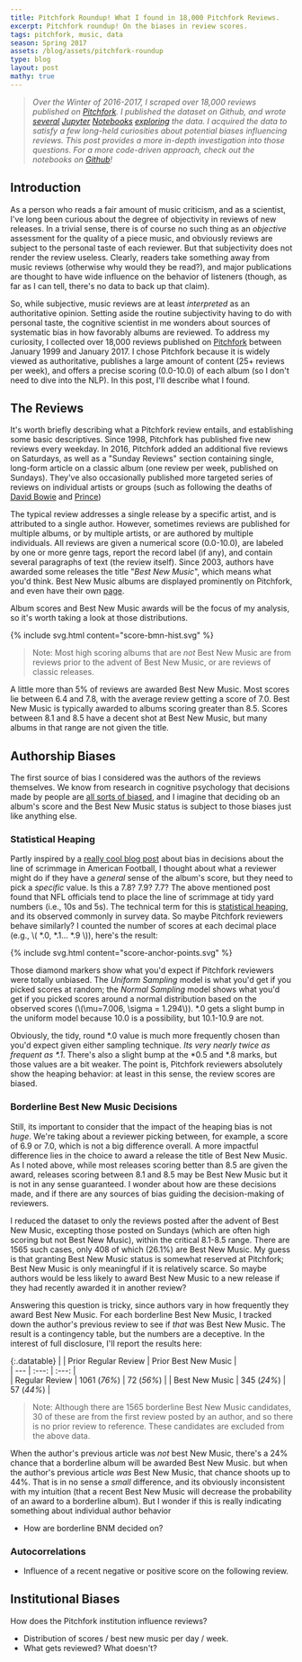 ```yaml
---
title: Pitchfork Roundup! What I found in 18,000 Pitchfork Reviews.
excerpt: Pitchfork roundup! On the biases in review scores.
tags: pitchfork, music, data
season: Spring 2017
assets: /blog/assets/pitchfork-roundup
type: blog
layout: post
mathy: true
---
```



>_Over the Winter of 2016-2017, I scraped over 18,000 reviews published on [Pitchfork](http://pitchfork.com/). I published the dataset on Github, and wrote [several](http://nbviewer.jupyter.org/github/nolanbconaway/pitchfork-data/blob/master/notebooks/author-autocorrelation.ipynb) [Jupyter](http://nbviewer.jupyter.org/github/nolanbconaway/pitchfork-data/blob/master/notebooks/best-new-music-iid.ipynb) [Notebooks](http://nbviewer.jupyter.org/github/nolanbconaway/pitchfork-data/blob/master/notebooks/artist-development.ipynb) [exploring](http://nbviewer.jupyter.org/github/nolanbconaway/pitchfork-data/blob/master/notebooks/review-score-exploration.ipynb) the data. I acquired the data to satisfy a few long-held curiosities about potential biases influencing reviews. This post provides a more in-depth investigation into those questions. For a more code-driven approach, check out the notebooks on [Github](https://github.com/nolanbconaway/pitchfork-data)!_


## Introduction

<!-- Like a lot of people, I have a strong interest in music. I keep up with new releases from my favorite artists, and I make an effort to learn about new artists and genres. In pursuit of these ends, I've found online music media indispensable: through college and much of grad school, I checked [Pitchfork](http://pitchfork.com/) daily. These days I rely more on recommender systems (e.g., Spotify, Apple Music), but I still often browse Pitchfork to read reviews about albums I'm interested in.
 -->
As a person who reads a fair amount of music criticism, and as a scientist, I've long been curious about the degree of objectivity in reviews of new releases. In a trivial sense, there is of course no such thing as an _objective_ assessment for the quality of a piece music, and obviously reviews are subject to the personal taste of each reviewer. But that subjectivity does not render the review useless. Clearly, readers take something away from music reviews (otherwise why would they be read?), and major publications are thought to have wide influence on the behavior of listeners (though, as far as I can tell, there's no data to back up that claim).

So, while subjective, music reviews are at least _interpreted_ as an authoritative opinion. Setting aside the routine subjectivity having to do with personal taste, the cognitive scientist in me wonders about sources of systematic bias in how favorably albums are reviewed. To address my curiosity, I collected over 18,000 reviews published on [Pitchfork](http://pitchfork.com/) between January 1999 and January 2017. I chose Pitchfork because it is widely viewed as authoritative, publishes a large amount of content (25+ reviews per week), and offers a precise scoring (0.0-10.0) of each album (so I don't need to dive into the NLP). In this post, I'll describe what I found.

## The Reviews

It's worth briefly describing what a Pitchfork review entails, and establishing some basic descriptives. Since 1998, Pitchfork has published five new reviews every weekday. In 2016, Pitchfork added an additional five reviews on Saturdays, as well as a "Sunday Reviews" section containing single, long-form article on a classic album (one review per week, published on Sundays). They've also occasionally published more targeted series of reviews on individual artists or groups (such as following the deaths of [David Bowie](http://pitchfork.com/artists/438-david-bowie/) and [Prince](http://pitchfork.com/artists/3397-prince/))

The typical review addresses a single release by a specific artist, and is attributed to a single author. However, sometimes reviews are published for multiple albums, or by multiple artists, or are authored by multiple individuals. All reviews are given a numerical score (0.0-10.0), are labeled by one or more genre tags, report the record label (if any), and contain several paragraphs of text (the review itself). Since 2003, authors have awarded some releases the title "_Best New Music_", which means what you'd think. Best New Music albums are displayed prominently on Pitchfork, and even have their own [page](http://pitchfork.com/reviews/best/albums/).

Album scores and Best New Music awards will be the focus of my analysis, so it's worth taking a look at those distributions.

{% include svg.html content="score-bmn-hist.svg" %}

> Note: Most high scoring albums that are _not_ Best New Music are from reviews prior to the advent of Best New Music, or are reviews of classic releases.

A little more than 5% of reviews are awarded Best New Music. Most scores lie between 6.4 and 7.8, with the average review getting a score of 7.0. Best New Music is typically awarded to albums scoring greater than 8.5. Scores between 8.1 and 8.5 have a decent shot at Best New Music, but many albums in that range are not given the title. 

## Authorship Biases

The first source of bias I considered was the authors of the reviews themselves. We know from research in cognitive psychology that decisions made by people are [all sorts of biased](https://en.wikipedia.org/wiki/List_of_cognitive_biases#Decision-making.2C_belief.2C_and_behavioral_biases), and I imagine that deciding ob an album's score and the Best New Music status is subject to those biases just like anything else.

### Statistical Heaping

Partly inspired by a [really cool blog post](https://gutterstats.wordpress.com/2015/11/03/are-nfl-officials-biased-with-their-ball-placement/) about bias in decisions about the line of scrimmage in American Football, I thought about what a reviewer might do if they have a _general_ sense of the album's score, but they need to pick a _specific_ value. Is this a 7.8? 7.9? 7.7? The above mentioned post found that NFL officials tend to place the line of scrimmage at tidy yard numbers (i.e., 10s and 5s). The technical term for this is [statistical heaping](http://ww2.amstat.org/sections/SRMS/Proceedings/y1958/Patterns%20Of%20Heaping%20In%20The%20Reporting%20Of%20Numerical%20Data.pdf), and its observed commonly in survey data. So maybe Pitchfork reviewers behave similarly? I counted the number of scores at each decimal place (e.g., \\( *.0, *.1... *.9 \\)), here's the result:

{% include svg.html content="score-anchor-points.svg" %}

Those diamond markers show what you'd expect if Pitchfork reviewers were totally unbiased. The _Uniform Sampling_ model is what you'd get if you picked scores at random; the _Normal Sampling_ model shows what you'd get if you picked scores around a normal distribution  based on the observed scores (\\(\mu=7.006, \sigma = 1.294\\)). *.0 gets a slight bump in the uniform model because 10.0 is a possibility, but 10.1-10.9 are not. 

Obviously, the tidy, round *.0 value is much more frequently chosen than you'd expect given either sampling technique. _Its very nearly twice as frequent as *.1_. There's also a slight bump at the *0.5 and *.8  marks, but those values are a bit weaker. The point is, Pitchfork reviewers absolutely show the heaping behavior: at least in this sense, the review scores are biased. 

### Borderline Best New Music Decisions

Still, its important to consider that the impact of the heaping bias is not _huge_. We're taking about a reviewer picking between, for example, a score of 6.9 or 7.0, which is not a big difference overall. A more impactful difference lies in the choice to award a release the title of Best New Music. As I noted above, while most releases scoring better than 8.5 are given the award, releases scoring between 8.1 and 8.5 may be Best New Music but it is not in any sense guaranteed. I wonder about how are these decisions made, and if there are any sources of bias guiding the decision-making of reviewers.

I reduced the dataset to only the reviews posted after the advent of Best New Music, excepting those posted on Sundays (which are often high scoring but not Best New Music), within the critical 8.1-8.5 range. There are 1565 such cases, only 408 of which (26.1%) are Best New Music. My guess is that granting Best New Music status is somewhat reserved at Pitchfork; Best New Music is only meaningful if it is relatively scarce. So maybe authors would be less likely to award Best New Music to a new release if they had recently awarded it in another review? 

Answering this question is tricky, since authors vary in how frequently they award Best New Music. For each borderline Best New Music, I tracked down the author's previous review to see if _that_ was Best New Music. The result is a contingency table, but the numbers are a deceptive. In the interest of full disclosure, I'll report the results here:

{:.datatable}
|                 |   Prior Regular Review   |  Prior Best New Music   |  
|  ---            |   :---:                  |  :---:                  |  
|  Regular Review |     1061 (*76%*)         |  72 (*56%*)             | 
|  Best New Music |     345  (*24%*)         |  57 (*44%*)             | 

> Note: Although there are 1565 borderline Best New Music candidates, 30 of these are from the first review posted by an author, and so there is no prior review to reference. These candidates are excluded from the above data.


When the author's previous article was _not_ best New Music, there's a 24% chance that a borderline album will be awarded Best New Music. but when the author's previous article _was_ Best New Music, that chance shoots up to 44%. That is in no sense a _small_ difference, and its obviously inconsistent with my intuition (that a recent Best New Music will decrease the probability of an award to a borderline album). But I wonder if this is really indicating something about individual author behavior









- How are borderline BNM decided on?

### Autocorrelations

- Influence of a recent negative or positive score on the following review. 



## Institutional Biases

How does the Pitchfork institution influence reviews?

- Distribution of scores / best new music per day / week.
- What gets reviewed? What doesn't? 
